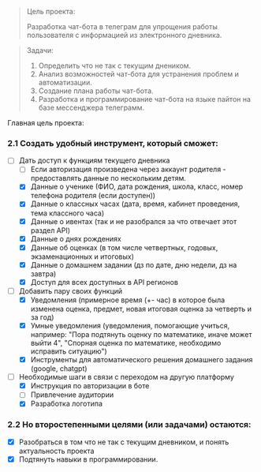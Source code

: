 > Цель проекта:
>
> Разработка чат-бота в телеграм для упрощения работы пользователя с информацией из электронного дневника.

> Задачи:
>
> 1) Определить что не так с текущим днеником.
> 2) Анализ возможностей чат-бота для устранения проблем и автоматизации.
> 3) Создание плана работы чат-бота.
> 4) Разработка и программирование чат-бота на языке пайтон на базе мессенджера телеграмм.


Главная цель проекта:

### 2.1 Создать удобный инструмент, который сможет:

- [ ] Дать доступ к функциям текущего дневника
	- [ ] Если авторизация произведена через аккаунт родителя - предоставлять данные по нескольким детям.
	- [x] Данные о ученике (ФИО, дата рождения, школа, класс, номер телефона родителя (если доступен))
	- [x] Данные о классных часах (дата, время, кабинет проведения, тема классного часа)
	- [x] Данные о ивентах (так и не разобрался за что отвечает этот раздел API)
	- [x] Данные о днях рождениях
	- [x] Данные об оценках (в том числе четвертных, годовых, экзаменационных и  итоговых)
	- [x] Данные о домашнем задании (дз по дате, дню недели, дз на завтра)
	- [x] Доступ для всех доступных в API регионов

- [ ] Добавить пару своих функций
	- [x] Уведомления (примерное время (+- час) в которое была изменена оценка, предмет, новая итоговая оценка за четверть и за год)
	- [x] Умные уведомления (уведомления, помогающие учиться, например: "Пора подтянуть оценку по математике, иначе может выйти 4", "Спорная оценка по математике, необходимо исправить ситуацию")
	- [x] Инструменты для автоматического решения домашнего задания (google, chatgpt)
	
- [ ] Необходимые шаги в связи с переходом на другую платформу
	- [x] Инструкция по авторизации в боте
	- [ ] Привлечение аудитории
	- [x] Разработка логотипа

### 2.2 Но второстепенными целями (или задачами) остаются:

- [x] Разобраться в том что не так с текущим дневником, и понять актуальность проекта
- [x] Подтянуть навыки в программировании.
